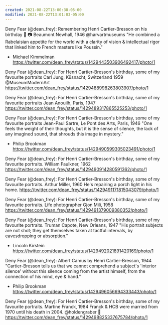 ```yaml
---
created: 2021-08-22T13:00:38-05:00
modified: 2021-08-22T13:01:03-05:00
---
```


Deny Fear (@dean_frey): Remembering Henri Cartier-Bresson on his birthday :birthday:
:camera: Beaumont Newhall, 1946
@harvartmuseums
"He combined a Rabelaisian appetite for the world with a clarity of vision & intellectual rigor that linked him to French masters like Poussin."
- Michael Kimmelman https://twitter.com/dean_frey/status/1429443503906492417/photo/1

Deny Fear (@dean_frey): For Henri Cartier-Bresson's birthday, some of my favourite portraits 
Carl Jung, Küsnacht, Switzerland
1959
@MuseumModernArt https://twitter.com/dean_frey/status/1429488998263803907/photo/1

Deny Fear (@dean_frey): For Henri Cartier-Bresson's birthday, some of my favourite portraits 
Jean Anouilh, Paris, 1947 https://twitter.com/dean_frey/status/1429489317865525253/photo/1

Deny Fear (@dean_frey): For Henri Cartier-Bresson's birthday, some of my favourite portraits 
Jean-Paul Sartre, Le Pont des Arts, Paris, 1946
"One feels the weight of their thoughts, but it is the sense of silence, the lack of any imagined sound, that shrouds this image in mystery."
- Philip Brookman https://twitter.com/dean_frey/status/1429490599305023491/photo/1

Deny Fear (@dean_frey): For Henri Cartier-Bresson's birthday, some of my favourite portraits.
William Faulkner, 1962 https://twitter.com/dean_frey/status/1429490914280591362/photo/1

Deny Fear (@dean_frey): For Henri Cartier-Bresson's birthday, some of my favourite portraits.
Arthur Miller, 1960
He's repairing a porch light in his home. https://twitter.com/dean_frey/status/1429491171815043079/photo/1

Deny Fear (@dean_frey): For Henri Cartier-Bresson's birthday, some of my favourite portraits.
Life photographer Gjon Mili, 1958 https://twitter.com/dean_frey/status/1429491379009380352/photo/1

Deny Fear (@dean_frey): For Henri Cartier-Bresson's birthday, some of my favourite portraits.
Truman Capote, New Orleans, 1947
"His portrait subjects are not shot; they get themselves taken at tactful intervals, by eavesdropping or absorption."
- Lincoln Kirstein https://twitter.com/dean_frey/status/1429492021891420169/photo/1

Deny Fear (@dean_frey): Albert Camus by Henri Cartier-Bresson, 1944
"Cartier-Bresson tells us that we cannot comprehend a subject's 'interior silence' without this silence coming from the artist himself, from the connection of his mind, eye & hand."
- Philip Brookman https://twitter.com/dean_frey/status/1429496056694333443/photo/1

Deny Fear (@dean_frey): For Henri Cartier-Bresson's birthday, some of my favourite portraits.
Martine Franck, 1984
Franck & HCB were married from 1970 until his death in 2004.
@holdengraber :cow2: https://twitter.com/dean_frey/status/1429498825337675784/photo/1
